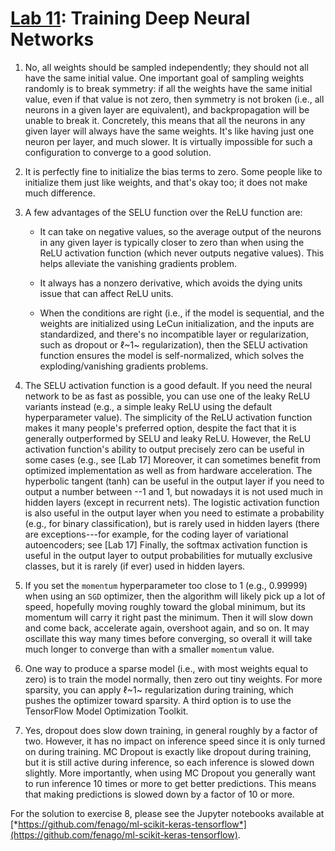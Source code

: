 [Lab 11](https://learning.oreilly.com/library/view/hands-on-machine-learning/9781492032632/ch11.html#deep_lab): Training Deep Neural Networks
=====================================================================================================================================================

1.  No, all weights should be sampled independently; they should not all
    have the same initial value. One important goal of sampling weights
    randomly is to break symmetry: if all the weights have the same
    initial value, even if that value is not zero, then symmetry is not
    broken (i.e., all neurons in a given layer are equivalent), and
    backpropagation will be unable to break it. Concretely, this means
    that all the neurons in any given layer will always have the same
    weights. It's like having just one neuron per layer, and much
    slower. It is virtually impossible for such a configuration to
    converge to a good solution.

2.  It is perfectly fine to initialize the bias terms to zero. Some
    people like to initialize them just like weights, and that's okay
    too; it does not make much difference.

3.  A few advantages of the SELU function over the ReLU function are:

    -   It can take on negative values, so the average output of the
        neurons in any given layer is typically closer to zero than when
        using the ReLU activation function (which never outputs negative
        values). This helps alleviate the vanishing gradients problem.

    -   It always has a nonzero derivative, which avoids the dying units
        issue that can affect ReLU units.

    -   When the conditions are right (i.e., if the model is sequential,
        and the weights are initialized using LeCun initialization, and
        the inputs are standardized, and there's no incompatible layer
        or regularization, such as dropout or ℓ~1~ regularization), then
        the SELU activation function ensures the model is
        self-normalized, which solves the exploding/vanishing gradients
        problems.

4.  The SELU activation function is a good default. If you need the
    neural network to be as fast as possible, you can use one of the
    leaky ReLU variants instead (e.g., a simple leaky ReLU using the
    default hyperparameter value). The simplicity of the ReLU activation
    function makes it many people's preferred option, despite the fact
    that it is generally outperformed by SELU and leaky ReLU. However,
    the ReLU activation function's ability to output precisely zero can
    be useful in some cases (e.g., see
    [Lab 17]
    Moreover, it can sometimes benefit from optimized implementation as
    well as from hardware acceleration. The hyperbolic tangent (tanh)
    can be useful in the output layer if you need to output a number
    between --1 and 1, but nowadays it is not used much in hidden layers
    (except in recurrent nets). The logistic activation function is also
    useful in the output layer when you need to estimate a probability
    (e.g., for binary classification), but is rarely used in hidden
    layers (there are exceptions---for example, for the coding layer of
    variational autoencoders; see
    [Lab 17]
    Finally, the softmax activation function is useful in the output
    layer to output probabilities for mutually exclusive classes, but it
    is rarely (if ever) used in hidden layers.

5.  If you set the `momentum` hyperparameter too close to 1 (e.g.,
    0.99999) when using an `SGD` optimizer, then the algorithm will
    likely pick up a lot of speed, hopefully moving roughly toward the
    global minimum, but its momentum will carry it right past the
    minimum. Then it will slow down and come back, accelerate again,
    overshoot again, and so on. It may oscillate this way many times
    before converging, so overall it will take much longer to converge
    than with a smaller `momentum` value.

6.  One way to produce a sparse model (i.e., with most weights equal to
    zero) is to train the model normally, then zero out tiny weights.
    For more sparsity, you can apply ℓ~1~ regularization during
    training, which pushes the optimizer toward sparsity. A third option
    is to use the TensorFlow Model Optimization Toolkit.

7.  Yes, dropout does slow down training, in general roughly by a factor
    of two. However, it has no impact on inference speed since it is
    only turned on during training. MC Dropout is exactly like dropout
    during training, but it is still active during inference, so each
    inference is slowed down slightly. More importantly, when using MC
    Dropout you generally want to run inference 10 times or more to get
    better predictions. This means that making predictions is slowed
    down by a factor of 10 or more.

For the solution to exercise 8, please see the Jupyter notebooks
available at
[*https://github.com/fenago/ml-scikit-keras-tensorflow*](https://github.com/fenago/ml-scikit-keras-tensorflow).
